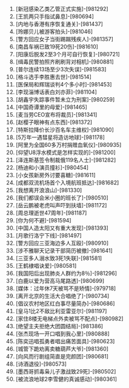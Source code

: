 
1. [新冠感染乙类乙管正式实施]-[981292]
1. [王凯两只手指试鼻息]-[980694]
1. [内地与香港有序恢复通关]-[981437]
1. [玲娜贝儿被游客拍头]-[981046]
1. [警方回应女子当街踢踹残疾人]-[981357]
1. [南昌车祸已致19死20伤]-[981610]
1. [阳康后脱发2至3个月可自行恢复]-[980721]
1. [缉毒民警拍照齐刷刷背对相机]-[980881]
1. [普尔连续13场至少3次失误]-[981583]
1. [格斗选手李胜惠去世]-[981514]
1. [医保局和辉瑞谈判4个多小时]-[981453]
1. [李现淄博话表白刘亦菲]-[981104]
1. [胡鑫宇失踪事件暂未立为刑案]-[980259]
1. [中国奇谭里的母爱]-[981465]
1. [麦当劳CEO宣布将裁员]-[981341]
1. [赵樱子眼神有点东西]-[981372]
1. [特斯拉降价长沙百名车主维权]-[981090]
1. [5万年一遇彗星将造访地球]-[981178]
1. [阿里为全国60多万村捐赠血氧仪]-[980935]
1. [仰望U8浮水模式是怎样实现的]-[981200]
1. [泽连斯基签令制裁俄119名人士]-[981282]
1. [杨迪和小演员撞衫]-[980454]
1. [小女孩新房外讨要喜糖]-[981611]
1. [成都双流机场首个入境航班抵达]-[981682]
1. [我想离开浪浪山]-[981330]
1. [我们都误会米小圈的班长了]-[980510]
1. [岳云鹏被老虎叫声吓到扶墙]-[981172]
1. [周总理逝世47周年]-[981187]
1. [你为何不避]-[981594]
1. [中国人造太阳又有重大发现]-[981393]
1. [月歌行洛宁下线]-[981497]
1. [警方回应三亚海边多人互殴]-[980910]
1. [涉不雅聊天记录干部简历被撤]-[981641]
1. [三亚多人溺水致3死1失联]-[981581]
1. [王鹤棣唱诀爱]-[980581]
1. [我国阳后出现肺炎人群约为8％]-[981296]
1. [白鹿以爱为营高马尾路透]-[980699]
1. [媒体：过年休7天被骂不是矫情]-[979718]
1. [离开北京的生活大合唱绝了]-[980734]
1. [倡议农村地区红白事尽量简办]-[980686]
1. [皇马1比2不敌比利亚雷亚尔]-[981197]
1. [家住8楼无电梯点外卖被骂不配点]-[980982]
1. [绝望主夫拒绝大团圆结局]-[981386]
1. [张杰现场一开口唱到我心里]-[980888]
1. [陈奕迅唱孤勇者唱出痛苦面具]-[980623]
1. [城管下跪劝离卖糖葫芦大爷]-[981360]
1. [向风而行剧组简直是完颜团]-[980681]
1. [诗酒退役]-[980573]
1. [墨西哥抓毒枭儿子激战致29死]-[980502]
1. [被流浪地球2李雪健的真诚感动]-[980361]